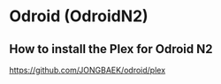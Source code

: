 # Odroid (OdroidN2)

## How to install the Plex for Odroid N2

https://github.com/JONGBAEK/odroid/plex
